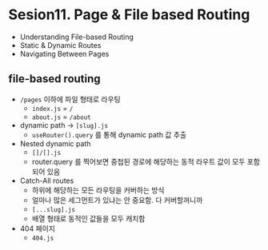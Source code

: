 # Sesion11. Page & File based Routing

- Understanding File-based Routing
- Static & Dynamic Routes
- Navigating Between Pages

## file-based routing

- `/pages` 이하에 파일 형태로 라우팅
  - `index.js` = `/`
  - `about.js` = `/about`
- dynamic path -> `[slug].js`
  - `useRouter().query` 를 통해 dynamic path 값 추출
- Nested dynamic path
  - `[]/[].js`
  - router.query 를 찍어보면 중첩된 경로에 해당하는 동적 라우트 값이 모두 포함되어 있음
- Catch-All routes
  - 하위에 해당하는 모든 라우팅을 커버하는 방식
  - 얼마나 많은 세그먼트가 있냐는 안 중요함. 다 커버할꺼니까
  - `[...slug].js`
  - 배열 형태로 동적인 값들을 모두 캐치함
- 404 페이지
  - `404.js`
